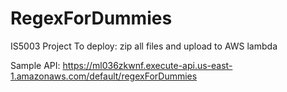 # RegexForDummies
IS5003 Project
To deploy: zip all files and upload to AWS lambda

Sample API:
https://ml036zkwnf.execute-api.us-east-1.amazonaws.com/default/regexForDummies
